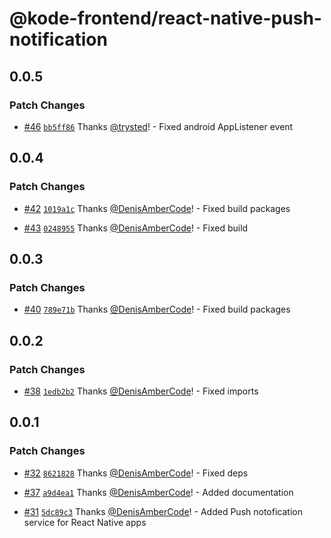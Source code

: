 # @kode-frontend/react-native-push-notification

## 0.0.5

### Patch Changes

- [#46](https://github.com/appKODE/frontend-depend/pull/46) [`bb5ff86`](https://github.com/appKODE/frontend-depend/commit/bb5ff8646f978d072c74ea9fbe98b90407101925) Thanks [@trysted](https://github.com/trysted)! - Fixed android AppListener event

## 0.0.4

### Patch Changes

- [#42](https://github.com/appKODE/frontend-depend/pull/42) [`1019a1c`](https://github.com/appKODE/frontend-depend/commit/1019a1c1f4431ea39e29ef64811ceb95afd0c036) Thanks [@DenisAmberCode](https://github.com/DenisAmberCode)! - Fixed build packages

- [#43](https://github.com/appKODE/frontend-depend/pull/43) [`0248955`](https://github.com/appKODE/frontend-depend/commit/024895515a1e8d007d0462e806cb3e6354da3de7) Thanks [@DenisAmberCode](https://github.com/DenisAmberCode)! - Fixed build

## 0.0.3

### Patch Changes

- [#40](https://github.com/appKODE/frontend-depend/pull/40) [`789e71b`](https://github.com/appKODE/frontend-depend/commit/789e71b2260d11d6bccba5c4c4af648f0d9f78f9) Thanks [@DenisAmberCode](https://github.com/DenisAmberCode)! - Fixed build packages

## 0.0.2

### Patch Changes

- [#38](https://github.com/appKODE/frontend-depend/pull/38) [`1edb2b2`](https://github.com/appKODE/frontend-depend/commit/1edb2b25f4140f8cc28bc1110e9eb9ef0006bd38) Thanks [@DenisAmberCode](https://github.com/DenisAmberCode)! - Fixed imports

## 0.0.1

### Patch Changes

- [#32](https://github.com/appKODE/frontend-depend/pull/32) [`8621828`](https://github.com/appKODE/frontend-depend/commit/86218283aca2ff1d2ffab7e65de63d3cca63a009) Thanks [@DenisAmberCode](https://github.com/DenisAmberCode)! - Fixed deps

- [#37](https://github.com/appKODE/frontend-depend/pull/37) [`a9d4ea1`](https://github.com/appKODE/frontend-depend/commit/a9d4ea178730ff74c4feccf9091768a0f3bea88e) Thanks [@DenisAmberCode](https://github.com/DenisAmberCode)! - Added documentation

- [#31](https://github.com/appKODE/frontend-depend/pull/31) [`5dc89c3`](https://github.com/appKODE/frontend-depend/commit/5dc89c35dfd8ad1ae23ac0572feac2fe9f1e80d3) Thanks [@DenisAmberCode](https://github.com/DenisAmberCode)! - Added Push notofication service for React Native apps

